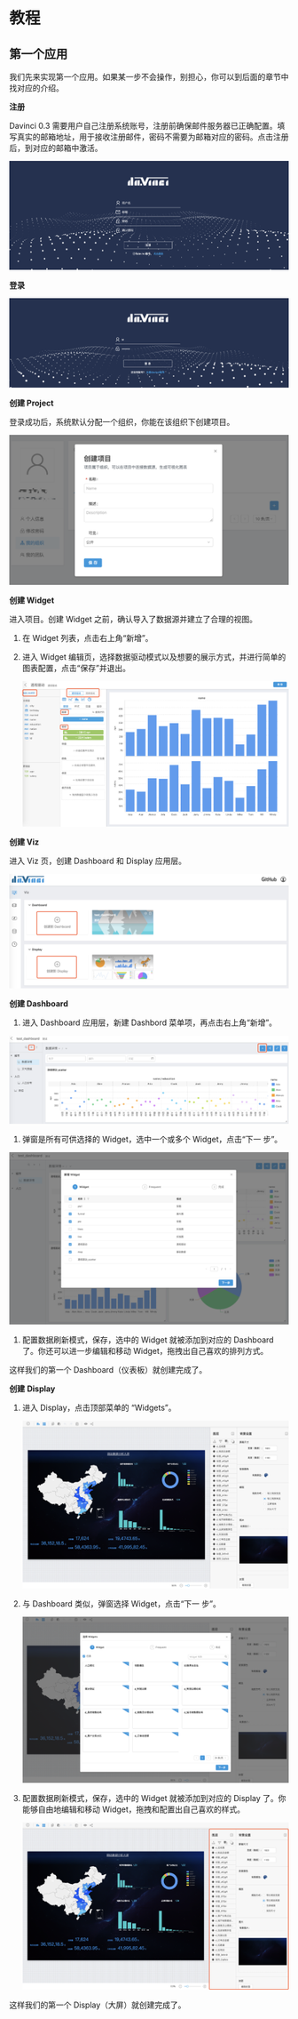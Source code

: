 # 教程

## 第一个应用

我们先来实现第一个应用。如果某一步不会操作，别担心，你可以到后面的章节中找对应的介绍。

**注册**

Davinci 0.3 需要用户自己注册系统账号，注册前确保邮件服务器已正确配置。填写真实的邮箱地址，用于接收注册邮件，密码不需要为邮箱对应的密码。点击注册后，到对应的邮箱中激活。

![quickStart_register](./img/quickstart_login_up.png)

**登录**

![quickStart_login](./img/quickstart_login_in.png)

**创建 Project**

登录成功后，系统默认分配一个组织，你能在该组织下创建项目。

![user_org_add_pro](./img/user_org_add_pro.png)

**创建 Widget**

进入项目。创建 Widget 之前，确认导入了数据源并建立了合理的视图。

1. 在 Widget 列表，点击右上角“新增”。

2. 进入 Widget 编辑页，选择数据驱动模式以及想要的展示方式，并进行简单的图表配置，点击“保存”并退出。

   ![quickstart_widget1](./img/quickstart_widget1.jpg)

**创建 Viz**

进入 Viz 页，创建 Dashboard 和 Display 应用层。

![dashboard_viz_add](./img/dashboard_viz_add.jpg)

**创建 Dashboard**

1. 进入 Dashboard 应用层，新建 Dashbord 菜单项，再点击右上角“新增”。

![quickstart_dashboard2](./img/quickstart_dashboard2.png)

1. 弹窗是所有可供选择的 Widget，选中一个或多个 Widget，点击“下一 步”。

![quickstart_dashboard4](./img/quickstart_dashboard3.png)

1. 配置数据刷新模式，保存，选中的 Widget 就被添加到对应的 Dashboard 了。你还可以进一步编辑和移动 Widget，拖拽出自己喜欢的排列方式。

这样我们的第一个 Dashboard（仪表板）就创建完成了。

**创建** **Display**

1. 进入 Display，点击顶部菜单的 “Widgets”。

   ![quickstart_diaplay1](./img/quickstart_diaplay1.png)

2. 与 Dashboard 类似，弹窗选择 Widget，点击“下一 步”。

   ![quickstart_display2](./img/quickstart_display2.png)

3. 配置数据刷新模式，保存，选中的 Widget 就被添加到对应的 Display 了。你能够自由地编辑和移动 Widget，拖拽和配置出自己喜欢的样式。

   ![quickstart_display5](./img/quickstart_display5.png)

这样我们的第一个 Display（大屏）就创建完成了。